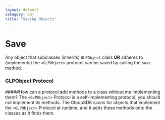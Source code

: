 ```yaml
---
layout: default
category: obj
title: "Saving Objects"
---
```


# Save
Any object that subclasses (inherits) `GLPObject` class **OR** adheres to (implements) the 
`<GLPObject>` protocol can be saved by calling the `save` method.

### GLPObject Protocol
#####How can a protocol add methods to a class without me implementing them?
The `<GLPObject>` Protocol is a self-implementing protocol, you should not implement its methods.
The GloopSDK scans for objects that implement the `<GLPObject>` Protocol at runtime, and it adds these methods onto the classes as it finds them.


